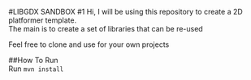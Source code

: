 #LIBGDX SANDBOX #1
Hi, I will be using this repository to create a 2D platformer template.     
The main is to create a set of libraries that can be re-used       

Feel free to clone and use for your own projects       

##How To Run      
Run ```mvn install```